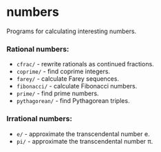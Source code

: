 # numbers
Programs for calculating interesting numbers.

### Rational numbers:
 - ``cfrac/`` - rewrite rationals as continued fractions.
 - ``coprime/`` -   find coprime integers.
 - ``farey/`` -  calculate Farey sequences.
 - ``fibonacci/`` -  calculate Fibonacci numbers.
 - ``prime/`` - find prime numbers.
 - ``pythagorean/`` - find Pythagorean triples.
 
 ### Irrational numbers:
 - ``e/``  - approximate the transcendental number e.
 - ``pi/`` - approximate the transcendental number π.

